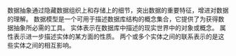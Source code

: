 数据抽象通过隐藏数据组织上和存储上的细节，突出数据的重要特征，增进对数据的理解。
数据模型是一个可用于描述数据库结构的概念集合，它提供了为获得数据抽象所必需的工具。
实体表示在数据库中描述的现实世界中的对象或概念。
属性表示进一步描述实体的某方面的性质。
两个或多个实体之间的联系表示的是这些实体之间的相互影响。